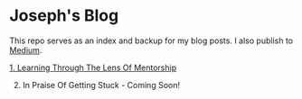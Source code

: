 # Joseph's Blog

This repo serves as an index and backup for my blog posts.
I also publish to [Medium](https://medium.com/@joetownshend1).

[1. Learning Through The Lens Of Mentorship](https://github.com/josephtownshend/Blog/blob/master/Learning%20Thourgh%20The%20Lens%20of%20Metorship.md)

2. In Praise Of Getting Stuck - Coming Soon! 

